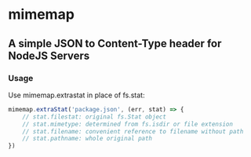 # mimemap
## A simple JSON to Content-Type header for NodeJS Servers

### Usage

Use mimemap.extrastat in place of fs.stat:

```js
mimemap.extraStat('package.json', (err, stat) => {
    // stat.filestat: original fs.Stat object
    // stat.mimetype: determined from fs.isdir or file extension
    // stat.filename: convenient reference to filename without path
    // stat.pathname: whole original path
})
```
